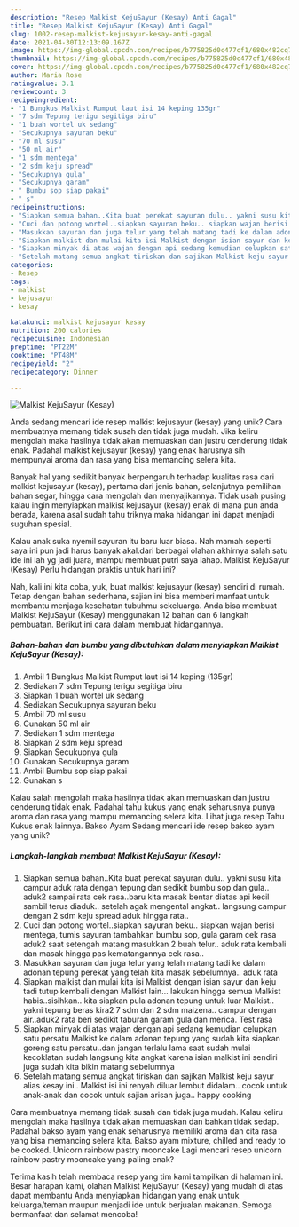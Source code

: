 ```yaml
---
description: "Resep Malkist KejuSayur (Kesay) Anti Gagal"
title: "Resep Malkist KejuSayur (Kesay) Anti Gagal"
slug: 1002-resep-malkist-kejusayur-kesay-anti-gagal
date: 2021-04-30T12:13:09.167Z
image: https://img-global.cpcdn.com/recipes/b775825d0c477cf1/680x482cq70/malkist-kejusayur-kesay-foto-resep-utama.jpg
thumbnail: https://img-global.cpcdn.com/recipes/b775825d0c477cf1/680x482cq70/malkist-kejusayur-kesay-foto-resep-utama.jpg
cover: https://img-global.cpcdn.com/recipes/b775825d0c477cf1/680x482cq70/malkist-kejusayur-kesay-foto-resep-utama.jpg
author: Maria Rose
ratingvalue: 3.1
reviewcount: 3
recipeingredient:
- "1 Bungkus Malkist Rumput laut isi 14 keping 135gr"
- "7 sdm Tepung terigu segitiga biru"
- "1 buah wortel uk sedang"
- "Secukupnya sayuran beku"
- "70 ml susu"
- "50 ml air"
- "1 sdm mentega"
- "2 sdm keju spread"
- "Secukupnya gula"
- "Secukupnya garam"
- " Bumbu sop siap pakai"
- " s"
recipeinstructions:
- "Siapkan semua bahan..Kita buat perekat sayuran dulu.. yakni susu kita campur aduk rata dengan tepung dan sedikit bumbu sop dan gula.. aduk2 sampai rata cek rasa..baru kita masak bentar diatas api kecil sambil terus diaduk.. setelah agak mengental angkat.. langsung campur dengan 2 sdm keju spread aduk hingga rata.."
- "Cuci dan potong wortel..siapkan sayuran beku.. siapkan wajan berisi mentega, tumis sayuran tambahkan bumbu sop, gula garam cek rasa aduk2 saat setengah matang masukkan 2 buah telur.. aduk rata kembali dan masak hingga pas kematangannya cek rasa.."
- "Masukkan sayuran dan juga telur yang telah matang tadi ke dalam adonan tepung perekat yang telah kita masak sebelumnya.. aduk rata"
- "Siapkan malkist dan mulai kita isi Malkist dengan isian sayur dan keju tadi tutup kembali dengan Malkist lain... lakukan hingga semua Malkist habis..sisihkan.. kita siapkan pula adonan tepung untuk luar Malkist.. yakni tepung beras kira2 7 sdm dan 2 sdm maizena.. campur dengan air..aduk2 rata beri sedikit taburan garam gula dan merica. Test rasa"
- "Siapkan minyak di atas wajan dengan api sedang kemudian celupkan satu persatu Malkist ke dalam adonan tepung yang sudah kita siapkan goreng satu persatu..dan jangan terlalu lama saat sudah mulai kecoklatan sudah langsung kita angkat karena isian malkist ini sendiri juga sudah kita bikin matang sebelumnya"
- "Setelah matang semua angkat tiriskan dan sajikan Malkist keju sayur alias kesay ini.. Malkist isi ini renyah diluar lembut didalam.. cocok untuk anak-anak dan cocok untuk sajian arisan juga.. happy cooking"
categories:
- Resep
tags:
- malkist
- kejusayur
- kesay

katakunci: malkist kejusayur kesay 
nutrition: 200 calories
recipecuisine: Indonesian
preptime: "PT22M"
cooktime: "PT48M"
recipeyield: "2"
recipecategory: Dinner

---
```



![Malkist KejuSayur (Kesay)](https://img-global.cpcdn.com/recipes/b775825d0c477cf1/680x482cq70/malkist-kejusayur-kesay-foto-resep-utama.jpg)

Anda sedang mencari ide resep malkist kejusayur (kesay) yang unik? Cara membuatnya memang tidak susah dan tidak juga mudah. Jika keliru mengolah maka hasilnya tidak akan memuaskan dan justru cenderung tidak enak. Padahal malkist kejusayur (kesay) yang enak harusnya sih mempunyai aroma dan rasa yang bisa memancing selera kita.

Banyak hal yang sedikit banyak berpengaruh terhadap kualitas rasa dari malkist kejusayur (kesay), pertama dari jenis bahan, selanjutnya pemilihan bahan segar, hingga cara mengolah dan menyajikannya. Tidak usah pusing kalau ingin menyiapkan malkist kejusayur (kesay) enak di mana pun anda berada, karena asal sudah tahu triknya maka hidangan ini dapat menjadi suguhan spesial.

Kalau anak suka nyemil sayuran itu baru luar biasa. Nah mamah seperti saya ini pun jadi harus banyak akal.dari berbagai olahan akhirnya salah satu ide ini lah yg jadi juara, mampu membuat putri saya lahap. Malkist KejuSayur (Kesay) Perlu hidangan praktis untuk hari ini?


Nah, kali ini kita coba, yuk, buat malkist kejusayur (kesay) sendiri di rumah. Tetap dengan bahan sederhana, sajian ini bisa memberi manfaat untuk membantu menjaga kesehatan tubuhmu sekeluarga. Anda bisa membuat Malkist KejuSayur (Kesay) menggunakan 12 bahan dan 6 langkah pembuatan. Berikut ini cara dalam membuat hidangannya.

<!--inarticleads1-->

##### Bahan-bahan dan bumbu yang dibutuhkan dalam menyiapkan Malkist KejuSayur (Kesay):

1. Ambil 1 Bungkus Malkist Rumput laut isi 14 keping (135gr)
1. Sediakan 7 sdm Tepung terigu segitiga biru
1. Siapkan 1 buah wortel uk sedang
1. Sediakan Secukupnya sayuran beku
1. Ambil 70 ml susu
1. Gunakan 50 ml air
1. Sediakan 1 sdm mentega
1. Siapkan 2 sdm keju spread
1. Siapkan Secukupnya gula
1. Gunakan Secukupnya garam
1. Ambil  Bumbu sop siap pakai
1. Gunakan  s


Kalau salah mengolah maka hasilnya tidak akan memuaskan dan justru cenderung tidak enak. Padahal tahu kukus yang enak seharusnya punya aroma dan rasa yang mampu memancing selera kita. Lihat juga resep Tahu Kukus enak lainnya. Bakso Ayam Sedang mencari ide resep bakso ayam yang unik? 

<!--inarticleads2-->

##### Langkah-langkah membuat Malkist KejuSayur (Kesay):

1. Siapkan semua bahan..Kita buat perekat sayuran dulu.. yakni susu kita campur aduk rata dengan tepung dan sedikit bumbu sop dan gula.. aduk2 sampai rata cek rasa..baru kita masak bentar diatas api kecil sambil terus diaduk.. setelah agak mengental angkat.. langsung campur dengan 2 sdm keju spread aduk hingga rata..
1. Cuci dan potong wortel..siapkan sayuran beku.. siapkan wajan berisi mentega, tumis sayuran tambahkan bumbu sop, gula garam cek rasa aduk2 saat setengah matang masukkan 2 buah telur.. aduk rata kembali dan masak hingga pas kematangannya cek rasa..
1. Masukkan sayuran dan juga telur yang telah matang tadi ke dalam adonan tepung perekat yang telah kita masak sebelumnya.. aduk rata
1. Siapkan malkist dan mulai kita isi Malkist dengan isian sayur dan keju tadi tutup kembali dengan Malkist lain... lakukan hingga semua Malkist habis..sisihkan.. kita siapkan pula adonan tepung untuk luar Malkist.. yakni tepung beras kira2 7 sdm dan 2 sdm maizena.. campur dengan air..aduk2 rata beri sedikit taburan garam gula dan merica. Test rasa
1. Siapkan minyak di atas wajan dengan api sedang kemudian celupkan satu persatu Malkist ke dalam adonan tepung yang sudah kita siapkan goreng satu persatu..dan jangan terlalu lama saat sudah mulai kecoklatan sudah langsung kita angkat karena isian malkist ini sendiri juga sudah kita bikin matang sebelumnya
1. Setelah matang semua angkat tiriskan dan sajikan Malkist keju sayur alias kesay ini.. Malkist isi ini renyah diluar lembut didalam.. cocok untuk anak-anak dan cocok untuk sajian arisan juga.. happy cooking


Cara membuatnya memang tidak susah dan tidak juga mudah. Kalau keliru mengolah maka hasilnya tidak akan memuaskan dan bahkan tidak sedap. Padahal bakso ayam yang enak seharusnya memiliki aroma dan cita rasa yang bisa memancing selera kita. Bakso ayam mixture, chilled and ready to be cooked. Unicorn rainbow pastry mooncake Lagi mencari resep unicorn rainbow pastry mooncake yang paling enak? 

Terima kasih telah membaca resep yang tim kami tampilkan di halaman ini. Besar harapan kami, olahan Malkist KejuSayur (Kesay) yang mudah di atas dapat membantu Anda menyiapkan hidangan yang enak untuk keluarga/teman maupun menjadi ide untuk berjualan makanan. Semoga bermanfaat dan selamat mencoba!
